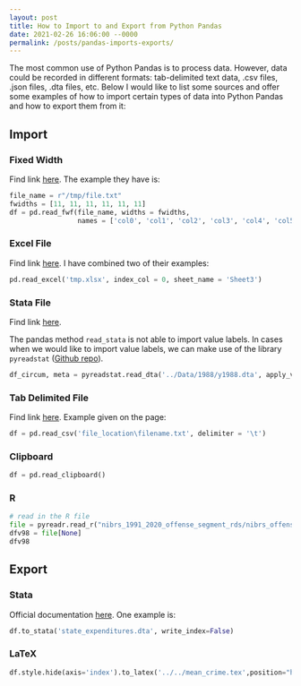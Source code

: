 ```yaml
---
layout: post
title: How to Import to and Export from Python Pandas
date: 2021-02-26 16:06:00 --0000
permalink: /posts/pandas-imports-exports/
---
```


The most common use of Python Pandas is to process data. However, data could be recorded in different formats: tab-delimited text data, .csv files, .json files, .dta files, etc. Below I would like to list some sources and offer some examples of how to import certain types of data into Python Pandas and how to export them from it:

## Import

### Fixed Width

Find link [here](https://stackoverflow.com/questions/27416031/pandas-read-fwf-not-loading-entire-content-of-file). The example they have is:
```python
file_name = r"/tmp/file.txt"
fwidths = [11, 11, 11, 11, 11, 11]
df = pd.read_fwf(file_name, widths = fwidths,
                 names = ['col0', 'col1', 'col2', 'col3', 'col4', 'col5'])
```

### Excel File

Find link [here](https://pandas.pydata.org/pandas-docs/stable/reference/api/pandas.read_excel.html). I have combined two of their examples:
```python
pd.read_excel('tmp.xlsx', index_col = 0, sheet_name = 'Sheet3')
```

### Stata File

Find link [here](https://pandas.pydata.org/pandas-docs/stable/reference/api/pandas.read_stata.html).

The pandas method `read_stata` is not able to import value labels. In cases when we would like to import value labels, we can make use of the library `pyreadstat` ([Github repo](https://github.com/Roche/pyreadstat)). 
```python
df_circum, meta = pyreadstat.read_dta('../Data/1988/y1988.dta', apply_value_formats=True)
```

### Tab Delimited File

Find link [here](https://stackoverflow.com/questions/21546739/load-data-from-txt-with-pandas). Example given on the page:

```python
df = pd.read_csv('file_location\filename.txt', delimiter = '\t')
```

### Clipboard

```python
df = pd.read_clipboard()
```

### R
```python
# read in the R file
file = pyreadr.read_r("nibrs_1991_2020_offense_segment_rds/nibrs_offense_segment_1998.rds")
dfv98 = file[None]
dfv98
```

## Export
### Stata
Official documentation [here](https://pandas.pydata.org/pandas-docs/stable/reference/api/pandas.DataFrame.to_stata.html). One example is:

```python
df.to_stata('state_expenditures.dta', write_index=False)
```

### LaTeX
```python
df.style.hide(axis='index').to_latex('../../mean_crime.tex',position="h!",position_float="centering",hrules=True,label="tbl:crimedate",caption="Month When Maximum is Reached")
```